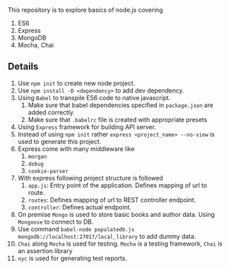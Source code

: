 This repository is to explore basics of node.js covering 
1. ES6
2. Express 
3. MongoDB
4. Mocha, Chai

<h2>Details</h2>

1. Use `npm init` to create new node project.
2. Use `npm install -D <dependency>` to add dev dependency.
3. Using `Babel` to transpile ES6 code to native javascript.
    1. Make sure that babel dependencies specified in `package.json` are added correctly.
    2. Make sure that `.babelrc` file is created with appropriate presets
4. Using `Express` framework for building API server.
5. Instead of using `npm init` rather `express <project_name> --no-view` is used to generate 
   this project.
6. Express come with many middleware like
    1. `morgan`
    2. `debug`
    3. `cookie-parser`
7. With express following project structure is followed
    1. `app.js`: Entry point of the application. Defines mapping of url to route.
    2. `routes`: Defines mapping of url to REST controller endpoint.
    3. `controller`: Defines actual endpoint.
8. On premise `Mongo` is used to store basic books and author data. Using `Mongoose` to connect
   to DB. 
9. Use command `babel-node populatedb.js mongodb://localhost:27017/local_library` to add dummy data.   
10. `Chai` along `Mocha` is used for testing. `Mocha` is a testing framework, `Chai` is an assertion library
11. `nyc` is used for generating test reports.    
